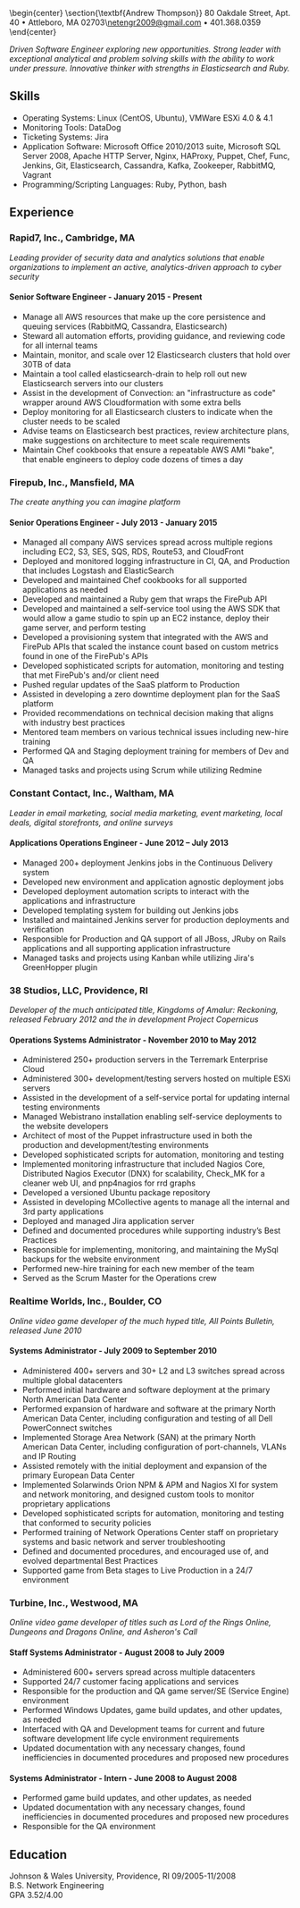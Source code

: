 \begin{center}
\section{\textbf{Andrew Thompson}}
80 Oakdale Street, Apt. 40 • Attleboro, MA 02703\\netengr2009@gmail.com • 401.368.0359
\end{center}


*Driven Software Engineer exploring new opportunities.  Strong leader with exceptional analytical and problem solving skills with the ability to work under pressure.  Innovative thinker with strengths in Elasticsearch and Ruby.*

## Skills
  * Operating Systems: Linux (CentOS, Ubuntu), VMWare ESXi 4.0 & 4.1
  * Monitoring Tools: DataDog
  * Ticketing Systems: Jira
  * Application Software: Microsoft Office 2010/2013 suite, Microsoft SQL Server 2008, Apache HTTP Server, Nginx, HAProxy, Puppet, Chef, Func, Jenkins, Git, Elasticsearch, Cassandra, Kafka, Zookeeper, RabbitMQ, Vagrant
  * Programming/Scripting Languages: Ruby, Python, bash


## Experience
### Rapid7, Inc., Cambridge, MA
*Leading provider of security data and analytics solutions that enable organizations to implement an active, analytics-driven approach to cyber security*

#### Senior Software Engineer - January 2015 - Present
  * Manage all AWS resources that make up the core persistence and queuing services (RabbitMQ, Cassandra, Elasticsearch)
  * Steward all automation efforts, providing guidance, and reviewing code for all internal teams
  * Maintain, monitor, and scale over 12 Elasticsearch clusters that hold over 30TB of data
  * Maintain a tool called elasticsearch-drain to help roll out new Elasticsearch servers into our clusters
  * Assist in the development of Convection: an "infrastructure as code" wrapper around AWS Cloudformation with some extra bells
  * Deploy monitoring for all Elasticsearch clusters to indicate when the cluster needs to be scaled
  * Advise teams on Elasticsearch best practices, review architecture plans, make suggestions on architecture to meet scale requirements
  * Maintain Chef cookbooks that ensure a repeatable AWS AMI "bake", that enable engineers to deploy code dozens of times a day

### Firepub, Inc., Mansfield, MA
*The create anything you can imagine platform*

#### Senior Operations Engineer - July 2013 - January 2015
  * Managed all company AWS services spread across multiple regions including EC2, S3, SES, SQS, RDS, Route53, and CloudFront
  * Deployed and monitored logging infrastructure in CI, QA, and Production that includes Logstash and ElasticSearch
  * Developed and maintained Chef cookbooks for all supported applications as needed
  * Developed and maintained a Ruby gem that wraps the FirePub API
  * Developed and maintained a self-service tool using the AWS SDK that would allow a game studio to spin up an EC2 instance, deploy their game server, and perform testing
  * Developed a provisioning system that integrated with the AWS and FirePub APIs that scaled the instance count based on custom metrics found in one of the FirePub's APIs
  * Developed sophisticated scripts for automation, monitoring and testing that met FirePub's and/or client need
  * Pushed regular updates of the SaaS platform to Production
  * Assisted in developing a zero downtime deployment plan for the SaaS platform
  * Provided recommendations on technical decision making that aligns with industry best practices
  * Mentored team members on various technical issues including new-hire training
  * Performed QA and Staging deployment training for members of Dev and QA
  * Managed tasks and projects using Scrum while utilizing Redmine

### Constant Contact, Inc., Waltham, MA
*Leader in email marketing, social media marketing, event marketing, local deals, digital storefronts, and online surveys*

#### Applications Operations Engineer - June 2012 – July 2013
  * Managed 200+ deployment Jenkins jobs in the Continuous Delivery system
  * Developed new environment and application agnostic deployment jobs
  * Developed deployment automation scripts to interact with the applications and infrastructure
  * Developed templating system for building out Jenkins jobs
  * Installed and maintained Jenkins server for production deployments and verification
  * Responsible for Production and QA support of all JBoss, JRuby on Rails applications and all supporting application infrastructure
  * Managed tasks and projects using Kanban while utilizing Jira's GreenHopper plugin

### 38 Studios, LLC, Providence, RI
*Developer of the much anticipated title, Kingdoms of Amalur: Reckoning, released February 2012 and the in development Project Copernicus*

#### Operations Systems Administrator - November 2010 to May 2012

  * Administered 250+ production servers in the Terremark Enterprise Cloud
  * Administered 300+ development/testing servers hosted on multiple ESXi servers
  * Assisted in the development of a self-service portal for updating internal testing environments
  * Managed Webistrano installation enabling self-service deployments to the website developers
  * Architect of most of the Puppet infrastructure used in both the production and development/testing environments
  * Developed sophisticated scripts for automation, monitoring and testing
  * Implemented monitoring infrastructure that included Nagios Core, Distributed Nagios Executor (DNX) for scalability, Check_MK for a cleaner web UI, and pnp4nagios for rrd graphs
  * Developed a versioned Ubuntu package repository
  * Assisted in developing MCollective agents to manage all the internal and 3rd party applications
  * Deployed and managed Jira application server
  * Defined and documented procedures while supporting industry’s Best Practices
  * Responsible for implementing, monitoring, and maintaining the MySql backups for the website environment
  * Performed new-hire training for each new member of the team
  * Served as the Scrum Master for the Operations crew

### Realtime Worlds, Inc., Boulder, CO
*Online video game developer of the much hyped title, All Points Bulletin, released June 2010*

#### Systems Administrator - July 2009 to September 2010

  * Administered 400+ servers and 30+ L2 and L3 switches spread across multiple global datacenters
  * Performed initial hardware and software deployment at the primary North American Data Center
  * Performed expansion of hardware and software at the primary North American Data Center, including configuration and testing of all Dell PowerConnect switches
  * Implemented Storage Area Network (SAN) at the primary North American Data Center, including configuration of port-channels, VLANs and IP Routing
  * Assisted remotely with the initial deployment and expansion of the primary European Data Center
  * Implemented Solarwinds Orion NPM & APM and Nagios XI for system and network monitoring, and designed custom tools to monitor proprietary applications
  * Developed sophisticated scripts for automation, monitoring and testing that conformed to security policies
  * Performed training of Network Operations Center staff on proprietary systems and basic network and server troubleshooting
  * Defined and documented procedures, and encouraged use of, and evolved departmental Best Practices
  * Supported game from Beta stages to Live Production in a 24/7 environment

### Turbine, Inc., Westwood, MA
*Online video game developer of titles such as Lord of the Rings Online, Dungeons and Dragons Online, and Asheron's Call*

#### Staff Systems Administrator - August 2008 to July 2009

  * Administered 600+ servers spread across multiple datacenters
  * Supported 24/7 customer facing applications and services
  * Responsible for the production and QA game server/SE (Service Engine) environment
  * Performed Windows Updates, game build updates, and other updates, as needed
  * Interfaced with QA and Development teams for current and future software development life cycle environment requirements
  * Updated documentation with any necessary changes, found inefficiencies in documented procedures and proposed new procedures

#### Systems Administrator - Intern - June 2008 to August 2008
  * Performed game build updates, and other updates, as needed
  * Updated documentation with any necessary changes, found inefficiencies in documented procedures and proposed new procedures
  * Responsible for the QA environment

## Education
Johnson & Wales University, Providence, RI						09/2005-11/2008  
B.S. Network Engineering  
GPA 3.52/4.00
